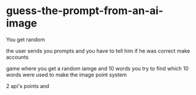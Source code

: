 # guess-the-prompt-from-an-ai-image
You get random 

the user sends you prompts and you have to tell him if he was correct
make accounts 

game where you get a random iamge and 10 words
you try to find which 10 words were used to make the image
point system

2 api's points and 

